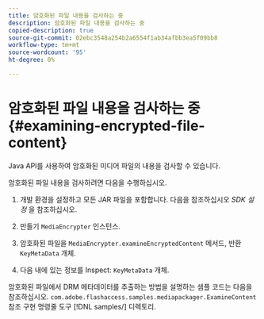 ```yaml
---
title: 암호화된 파일 내용을 검사하는 중
description: 암호화된 파일 내용을 검사하는 중
copied-description: true
source-git-commit: 02ebc3548a254b2a6554f1ab34afbb3ea5f09bb8
workflow-type: tm+mt
source-wordcount: '95'
ht-degree: 0%

---
```


# 암호화된 파일 내용을 검사하는 중{#examining-encrypted-file-content}

Java API를 사용하여 암호화된 미디어 파일의 내용을 검사할 수 있습니다.

암호화된 파일 내용을 검사하려면 다음을 수행하십시오.

1. 개발 환경을 설정하고 모든 JAR 파일을 포함합니다. 다음을 참조하십시오 *SDK 설정* 을 참조하십시오.
1. 만들기 `MediaEncrypter` 인스턴스.
1. 암호화된 파일을 `MediaEncrypter.examineEncryptedContent` 메서드, 반환 `KeyMetaData` 개체.

1. 다음 내에 있는 정보를 Inspect: `KeyMetaData` 개체.

암호화된 파일에서 DRM 메타데이터를 추출하는 방법을 설명하는 샘플 코드는 다음을 참조하십시오. `com.adobe.flashaccess.samples.mediapackager.ExamineContent` 참조 구현 명령줄 도구 [!DNL samples/] 디렉토리.
